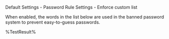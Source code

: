 Default Settings - Password Rule Settings - Enforce custom list

When enabled, the words in the list below are used in the banned password system to prevent easy-to-guess passwords.

<!--- Results --->
%TestResult%
